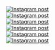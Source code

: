 <a href='https://www.instagram.com/reel/DJjbLLjAgWo/' target='_blank' class="w-1/3 md:w-1/6 p-2 instagram-post group" rel="noopener noreferrer">
  <div class="w-full h-56 md:h-96 overflow-hidden rounded-lg shadow-lg transition-all duration-300 group-hover:shadow-xl">
    <img
      class="w-full h-full object-cover transition-all duration-300 transform group-hover:scale-110 group-hover:brightness-75"
      src='https://scontent-sea1-1.cdninstagram.com/v/t51.71878-15/497129199_730518746012344_4997391659445521851_n.jpg?stp=dst-jpg_e35_tt6&_nc_cat=102&ccb=7-5&_nc_sid=18de74&_nc_ohc=t7Squ7pywL8Q7kNvwFzdk0C&_nc_oc=Adn5FF3hzpYkJCLNrCTWkPgb7mj9-GYZlZ_UdAunJHdnVFv8yKAWP6NskU6zpp62muY&_nc_zt=23&_nc_ht=scontent-sea1-1.cdninstagram.com&edm=ANo9K5cEAAAA&_nc_gid=0USje2I-aQR76IM5cmmupw&oh=00_AfKDiEddUgXjyJhLOLVA5bRkvOl3jGtaPANxgQ59FsglOw&oe=68287F26'
      alt='Instagram post' />
  </div>
</a><a href='https://www.instagram.com/reel/DJJrIpHADDa/' target='_blank' class="w-1/3 md:w-1/6 p-2 instagram-post group" rel="noopener noreferrer">
  <div class="w-full h-56 md:h-96 overflow-hidden rounded-lg shadow-lg transition-all duration-300 group-hover:shadow-xl">
    <img
      class="w-full h-full object-cover transition-all duration-300 transform group-hover:scale-110 group-hover:brightness-75"
      src='https://scontent-sea1-1.cdninstagram.com/v/t51.75761-15/495106734_18048150836599456_468150126490263189_n.jpg?stp=dst-jpg_e35_tt6&_nc_cat=102&ccb=7-5&_nc_sid=18de74&_nc_ohc=CkMsPVRQrJsQ7kNvwEPx8Cb&_nc_oc=AdnpSLDxUsP-j6fgPgQnVbmB3mHSXZbgwUdTeqb98FUnkIeP1Jo48EAd68bP9ig6tmM&_nc_zt=23&_nc_ht=scontent-sea1-1.cdninstagram.com&edm=ANo9K5cEAAAA&_nc_gid=0USje2I-aQR76IM5cmmupw&oh=00_AfKzdE8LKGGd3J8FO_P5K0APxzAgQyp3lXIoUULYCVnPbA&oe=68287DAD'
      alt='Instagram post' />
  </div>
</a><a href='https://www.instagram.com/p/DIsG_m-JkbK/' target='_blank' class="w-1/3 md:w-1/6 p-2 instagram-post group" rel="noopener noreferrer">
  <div class="w-full h-56 md:h-96 overflow-hidden rounded-lg shadow-lg transition-all duration-300 group-hover:shadow-xl">
    <img
      class="w-full h-full object-cover transition-all duration-300 transform group-hover:scale-110 group-hover:brightness-75"
      src='https://scontent-sea1-1.cdninstagram.com/v/t51.75761-15/491516694_18046928528599456_2212692696207573577_n.webp?stp=dst-jpg_e35_tt6&_nc_cat=110&ccb=7-5&_nc_sid=18de74&_nc_ohc=bMn4Fd0eSYAQ7kNvwE9zxkm&_nc_oc=AdmMB6A-2QoE4Zd-Kg7ffUs1gbgFFdPMfPfMiR_bDZVZtxpf32-Mm_hwt-QRCfaNb1Q&_nc_zt=23&_nc_ht=scontent-sea1-1.cdninstagram.com&edm=ANo9K5cEAAAA&_nc_gid=0USje2I-aQR76IM5cmmupw&oh=00_AfLBONX-Re8rvfHIZHvxvuPeUyUwSyZCSdiSuzdj77VtFw&oe=682855BE'
      alt='Instagram post' />
  </div>
</a><a href='https://www.instagram.com/reel/DIJpNT7J2yq/' target='_blank' class="w-1/3 md:w-1/6 p-2 instagram-post group" rel="noopener noreferrer">
  <div class="w-full h-56 md:h-96 overflow-hidden rounded-lg shadow-lg transition-all duration-300 group-hover:shadow-xl">
    <img
      class="w-full h-full object-cover transition-all duration-300 transform group-hover:scale-110 group-hover:brightness-75"
      src='https://scontent-sea1-1.cdninstagram.com/v/t51.75761-15/488498654_18045546503599456_8800936693111261454_n.jpg?stp=dst-jpg_e35_tt6&_nc_cat=111&ccb=7-5&_nc_sid=18de74&_nc_ohc=NlvBihwax8gQ7kNvwGpHArP&_nc_oc=Adkytgl-IHlYDqjw4JVPUD0TvbizfZMEcR1NqR65lvvF0c6gYQ6QApDhEeUkh-0gJyo&_nc_zt=23&_nc_ht=scontent-sea1-1.cdninstagram.com&edm=ANo9K5cEAAAA&_nc_gid=0USje2I-aQR76IM5cmmupw&oh=00_AfIxgb4H600DXzKmNGyZohSlv2aObom_-qJBeNC6t8LBhw&oe=682873F3'
      alt='Instagram post' />
  </div>
</a><a href='https://www.instagram.com/reel/DHs0uCzuPnJ/' target='_blank' class="w-1/3 md:w-1/6 p-2 instagram-post group" rel="noopener noreferrer">
  <div class="w-full h-56 md:h-96 overflow-hidden rounded-lg shadow-lg transition-all duration-300 group-hover:shadow-xl">
    <img
      class="w-full h-full object-cover transition-all duration-300 transform group-hover:scale-110 group-hover:brightness-75"
      src='https://scontent-sea1-1.cdninstagram.com/v/t51.75761-15/486631479_18044333018599456_8549485560596836314_n.jpg?stp=dst-jpg_e35_tt6&_nc_cat=110&ccb=7-5&_nc_sid=18de74&_nc_ohc=pfT5k-gCoZ0Q7kNvwEMU4Tp&_nc_oc=AdkW-T8IwoZexoZLF4mmrYEXds1icvg4PY3D3b9hQ3H_ha2KTwxiTH4V7G5AWA8gJMw&_nc_zt=23&_nc_ht=scontent-sea1-1.cdninstagram.com&edm=ANo9K5cEAAAA&_nc_gid=0USje2I-aQR76IM5cmmupw&oh=00_AfKDZjVrMgk-aqPRzbRsKjUr9TGOYHJemvKxar_lLsFvLA&oe=68285F4A'
      alt='Instagram post' />
  </div>
</a><a href='https://www.instagram.com/reel/DHnssgugY-X/' target='_blank' class="w-1/3 md:w-1/6 p-2 instagram-post group" rel="noopener noreferrer">
  <div class="w-full h-56 md:h-96 overflow-hidden rounded-lg shadow-lg transition-all duration-300 group-hover:shadow-xl">
    <img
      class="w-full h-full object-cover transition-all duration-300 transform group-hover:scale-110 group-hover:brightness-75"
      src='https://scontent-sea1-1.cdninstagram.com/v/t51.71878-15/486259164_1771440533700933_1685531345239731458_n.jpg?stp=dst-jpg_e35_tt6&_nc_cat=111&ccb=7-5&_nc_sid=18de74&_nc_ohc=0fn1Kz_5Z4QQ7kNvwHkT0dn&_nc_oc=Adnm1En3HBu-viwylj2p8W_zwM52KMUBqa7TOoGnla_aO4UAyHAdikdA4xxCnSVIMe4&_nc_zt=23&_nc_ht=scontent-sea1-1.cdninstagram.com&edm=ANo9K5cEAAAA&_nc_gid=0USje2I-aQR76IM5cmmupw&oh=00_AfI5c6N5KJ5VfGRTwxlXOOCPK6_ZmmRJnWyUaVlAfMwZSg&oe=682868BF'
      alt='Instagram post' />
  </div>
</a>